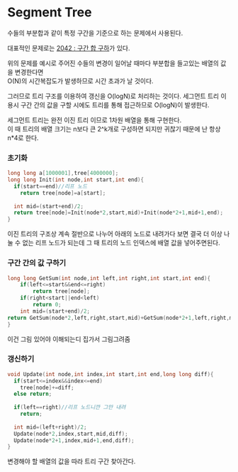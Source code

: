 # Segment Tree

수들의 부분합과 같이 특정 구간을 기준으로 하는 문제에서 사용된다. 

대표적인 문제로는 [2042 : 구간 합 구하](https://www.acmicpc.net/problem/2042)가 있다.

위의 문제를 예시로 주어진 수들의 변경이 일어날 때마다 부분합을 들고있는 배열의 값을 변경한다면   
O\(N\)의 시간복잡도가 발생하므로 시간 초과가 날 것이다.

그러므로 트리 구조를 이용하여 갱신을 O\(logN\)로 처리하는 것이다. 세그먼트 트리 이용시 구간 간의 값을 구할 시에도 트리를 통해 접근하므로 O\(logN\)이 발생한다.

세그먼트 트리는 완전 이진 트리 이므로 1차원 배열을 통해 구현한다.   
이 때 트리의 배열 크기는 n보다 큰 2^k개로 구성하면 되지만 귀찮기 때문에 난 항상 n\*4로 한다.

### 초기화

```cpp
long long a[1000001],tree[4000000];
long long Init(int node,int start,int end){
  if(start==end)//리프 노드
    return tree[node]=a[start];
  
  int mid=(start+end)/2;
  return tree[node]=Init(node*2,start,mid)+Init(node*2+1,mid+1,end);
}
```

이진 트리의 구조상 계속 절반으로 나누어 아래의 노드로 내려가다 보면 결국 더 이상 나눌 수 없는 리프 노드가 되는데 그 때 트리의 노드 인덱스에 배열 값을 넣어주면된다.

### 구간 간의 값 구하기

```cpp
long long GetSum(int node,int left,int right,int start,int end){
    if(left<=start&&end<=right)
        return tree[node];
    if(right<start||end<left)
        return 0;
    int mid=(start+end)/2;
return GetSum(node*2,left,right,start,mid)+GetSum(node*2+1,left,right,mid+1,end);
}
```

이건 그림 있어야 이해되는디 집가서 그림그려줌

### 갱신하기

```cpp
void Update(int node,int index,int start,int end,long long diff){
  if(start<=index&&index<=end)
    tree[node]+=diff;
  else return;
  
  if(left==right)//리프 노드니깐 그만 내려
    return;
    
  int mid=(left+right)/2;
  Update(node*2,index,start,mid,diff);
  Update(node*2+1,index,mid+1,end,diff);
}
```

변경해야 할 배열의 값을 따라 트리 구간 찾아간다.

